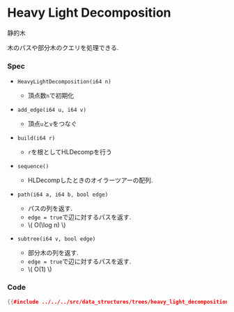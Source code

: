 # Heavy Light Decomposition

静的木

木のパスや部分木のクエリを処理できる.

### Spec

- `HeavyLightDecomposition(i64 n)`
  - 頂点数`n`で初期化

- `add_edge(i64 u, i64 v)`
  - 頂点`u`と`v`をつなぐ

- `build(i64 r)`
  - `r`を根としてHLDecompを行う

- `sequence()`
  - HLDecompしたときのオイラーツアーの配列.

- `path(i64 a, i64 b, bool edge)`
  - パスの列を返す.
  - `edge = true`で辺に対するパスを返す.
  - \\( O(\log n) \\)

- `subtree(i64 v, bool edge)`
  - 部分木の列を返す.
  - `edge = true`で辺に対するパスを返す.
  - \\( O(1) \\)

### Code

```cpp
{{#include ../../../src/data_structures/trees/heavy_light_decomposition.hpp}}
```

